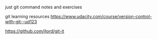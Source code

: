just git command notes and exercises

git learning resources
https://www.udacity.com/course/version-control-with-git--ud123

https://github.com/jlord/git-it

